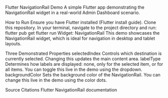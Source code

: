 Flutter NavigationRail Demo
A simple Flutter app demonstrating the NavigationRail widget in a real-world Admin Dashboard scenario.

How to Run
Ensure you have Flutter installed (Flutter install guide).
Clone this repository.
In your terminal, navigate to the project directory and run:
flutter pub get
flutter run
Widget: NavigationRail
This demo showcases the NavigationRail widget, which is ideal for navigation in desktop and tablet layouts.

Three Demonstrated Properties
selectedIndex
Controls which destination is currently selected.
Changing this updates the main content area.
labelType
Determines how labels are displayed: none, only for the selected item, or for all items.
You can toggle this live in the demo using the dropdown.
backgroundColor
Sets the background color of the NavigationRail.
You can change this live in the demo using the color dots.

Source Citations
Flutter NavigationRail documentation
